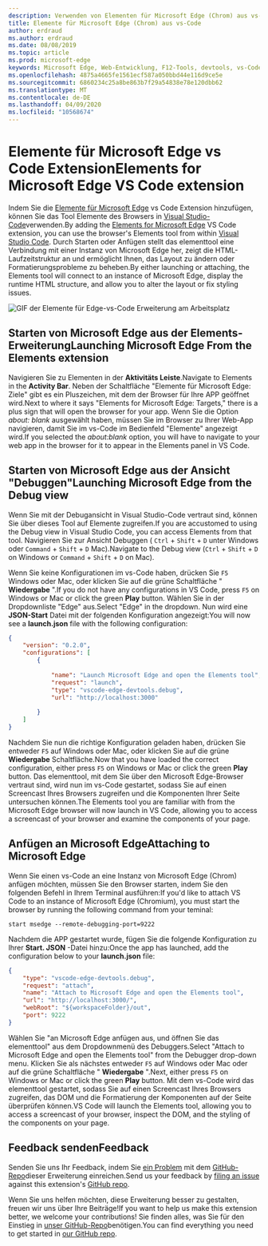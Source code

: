 ```yaml
---
description: Verwenden von Elementen für Microsoft Edge (Chrom) aus vs-Code
title: Elemente für Microsoft Edge (Chrom) aus vs-Code
author: erdraud
ms.author: erdraud
ms.date: 08/08/2019
ms.topic: article
ms.prod: microsoft-edge
keywords: Microsoft Edge, Web-Entwicklung, F12-Tools, devtools, vs-Code, Visual Studio-Code, Elemente
ms.openlocfilehash: 4875a4665fe1561ecf587a050bbd44e116d9ce5e
ms.sourcegitcommit: 6860234c25a8be863b7f29a54838e78e120dbb62
ms.translationtype: MT
ms.contentlocale: de-DE
ms.lasthandoff: 04/09/2020
ms.locfileid: "10568674"
---
```

# <span data-ttu-id="c1e92-104">Elemente für Microsoft Edge vs Code Extension</span><span class="sxs-lookup"><span data-stu-id="c1e92-104">Elements for Microsoft Edge VS Code extension</span></span>

<span data-ttu-id="c1e92-105">Indem Sie die [Elemente für Microsoft Edge](https://marketplace.visualstudio.com/items?itemName=ms-edgedevtools.vscode-edge-devtools) vs Code Extension hinzufügen, können Sie das Tool Elemente des Browsers in [Visual Studio-Code](https://code.visualstudio.com/)verwenden.</span><span class="sxs-lookup"><span data-stu-id="c1e92-105">By adding the [Elements for Microsoft Edge](https://marketplace.visualstudio.com/items?itemName=ms-edgedevtools.vscode-edge-devtools) VS Code extension, you can use the browser's Elements tool from within [Visual Studio Code](https://code.visualstudio.com/).</span></span> <span data-ttu-id="c1e92-106">Durch Starten oder Anfügen stellt das elementtool eine Verbindung mit einer Instanz von Microsoft Edge her, zeigt die HTML-Laufzeitstruktur an und ermöglicht Ihnen, das Layout zu ändern oder Formatierungsprobleme zu beheben.</span><span class="sxs-lookup"><span data-stu-id="c1e92-106">By either launching or attaching, the Elements tool will connect to an instance of Microsoft Edge, display the runtime HTML structure, and allow you to alter the layout or fix styling issues.</span></span>

![GIF der Elemente für Edge-vs-Code Erweiterung am Arbeitsplatz](./media/elements-for-edge.gif)

## <span data-ttu-id="c1e92-108">Starten von Microsoft Edge aus der Elements-Erweiterung</span><span class="sxs-lookup"><span data-stu-id="c1e92-108">Launching Microsoft Edge From the Elements extension</span></span> 

<span data-ttu-id="c1e92-109">Navigieren Sie zu Elementen in der **Aktivitäts Leiste**.</span><span class="sxs-lookup"><span data-stu-id="c1e92-109">Navigate to Elements in the **Activity Bar**.</span></span> <span data-ttu-id="c1e92-110">Neben der Schaltfläche "Elemente für Microsoft Edge: Ziele" gibt es ein Pluszeichen, mit dem der Browser für Ihre APP geöffnet wird.</span><span class="sxs-lookup"><span data-stu-id="c1e92-110">Next to where it says "Elements for Microsoft Edge: Targets," there is a plus sign that will open the browser for your app.</span></span> <span data-ttu-id="c1e92-111">Wenn Sie die Option *about: blank* ausgewählt haben, müssen Sie im Browser zu Ihrer Web-App navigieren, damit Sie im vs-Code im Bedienfeld "Elemente" angezeigt wird.</span><span class="sxs-lookup"><span data-stu-id="c1e92-111">If you selected the *about:blank* option, you will have to navigate to your web app in the browser for it to appear in the Elements panel in VS Code.</span></span>

## <span data-ttu-id="c1e92-112">Starten von Microsoft Edge aus der Ansicht "Debuggen"</span><span class="sxs-lookup"><span data-stu-id="c1e92-112">Launching Microsoft Edge from the Debug view</span></span>

<span data-ttu-id="c1e92-113">Wenn Sie mit der Debugansicht in Visual Studio-Code vertraut sind, können Sie über dieses Tool auf Elemente zugreifen.</span><span class="sxs-lookup"><span data-stu-id="c1e92-113">If you are accustomed to using the Debug view in Visual Studio Code, you can access Elements from that tool.</span></span> <span data-ttu-id="c1e92-114">Navigieren Sie zur Ansicht Debuggen ( `Ctrl`  +  `Shift`  +  `D` unter Windows oder `Command`  +  `Shift`  +  `D` Mac).</span><span class="sxs-lookup"><span data-stu-id="c1e92-114">Navigate to the Debug view (`Ctrl` + `Shift` + `D` on Windows or `Command` + `Shift` + `D` on Mac).</span></span> 

<span data-ttu-id="c1e92-115">Wenn Sie keine Konfigurationen im vs-Code haben, drücken Sie `F5` Windows oder Mac, oder klicken Sie auf die grüne Schaltfläche " **Wiedergabe** ".</span><span class="sxs-lookup"><span data-stu-id="c1e92-115">If you do not have any configurations in VS Code, press `F5` on Windows or Mac or click the green **Play** button.</span></span> <span data-ttu-id="c1e92-116">Wählen Sie in der Dropdownliste "Edge" aus.</span><span class="sxs-lookup"><span data-stu-id="c1e92-116">Select "Edge" in the dropdown.</span></span> <span data-ttu-id="c1e92-117">Nun wird eine **JSON-Start** Datei mit der folgenden Konfiguration angezeigt:</span><span class="sxs-lookup"><span data-stu-id="c1e92-117">You will now see a **launch.json** file with the following configuration:</span></span>

```json
{
    "version": "0.2.0",
    "configurations": [
        {
            
            "name": "Launch Microsoft Edge and open the Elements tool",
            "request": "launch",
            "type": "vscode-edge-devtools.debug",
            "url": "http://localhost:3000"
        
        }
    ]
}
```

<span data-ttu-id="c1e92-118">Nachdem Sie nun die richtige Konfiguration geladen haben, drücken Sie entweder `F5` auf Windows oder Mac, oder klicken Sie auf die grüne **Wiedergabe** Schaltfläche.</span><span class="sxs-lookup"><span data-stu-id="c1e92-118">Now that you have loaded the correct configuration, either press `F5` on Windows or Mac or click the green **Play** button.</span></span> <span data-ttu-id="c1e92-119">Das elementtool, mit dem Sie über den Microsoft Edge-Browser vertraut sind, wird nun im vs-Code gestartet, sodass Sie auf einen Screencast Ihres Browsers zugreifen und die Komponenten Ihrer Seite untersuchen können.</span><span class="sxs-lookup"><span data-stu-id="c1e92-119">The Elements tool you are familiar with from the Microsoft Edge browser will now launch in VS Code, allowing you to access a screencast of your browser and examine the components of your page.</span></span>

## <span data-ttu-id="c1e92-120">Anfügen an Microsoft Edge</span><span class="sxs-lookup"><span data-stu-id="c1e92-120">Attaching to Microsoft Edge</span></span>
<span data-ttu-id="c1e92-121">Wenn Sie einen vs-Code an eine Instanz von Microsoft Edge (Chrom) anfügen möchten, müssen Sie den Browser starten, indem Sie den folgenden Befehl in Ihrem Terminal ausführen:</span><span class="sxs-lookup"><span data-stu-id="c1e92-121">If you'd like to attach VS Code to an instance of Microsoft Edge (Chromium), you must start the browser by running the following command from your teminal:</span></span>

`start msedge --remote-debugging-port=9222`

<span data-ttu-id="c1e92-122">Nachdem die APP gestartet wurde, fügen Sie die folgende Konfiguration zu Ihrer **Start. JSON** -Datei hinzu:</span><span class="sxs-lookup"><span data-stu-id="c1e92-122">Once the app has launched, add the configuration below to your **launch.json** file:</span></span>

```json
{
    "type": "vscode-edge-devtools.debug",
    "request": "attach",
    "name": "Attach to Microsoft Edge and open the Elements tool",
    "url": "http://localhost:3000/",
    "webRoot": "${workspaceFolder}/out",
    "port": 9222
}
```

<span data-ttu-id="c1e92-123">Wählen Sie "an Microsoft Edge anfügen aus, und öffnen Sie das elementtool" aus dem Dropdownmenü des Debuggers.</span><span class="sxs-lookup"><span data-stu-id="c1e92-123">Select "Attach to Microsoft Edge and open the Elements tool" from the Debugger drop-down menu.</span></span> <span data-ttu-id="c1e92-124">Klicken Sie als nächstes entweder `F5` auf Windows oder Mac oder auf die grüne Schaltfläche " **Wiedergabe** ".</span><span class="sxs-lookup"><span data-stu-id="c1e92-124">Next, either press `F5` on Windows or Mac or click the green **Play** button.</span></span> <span data-ttu-id="c1e92-125">Mit dem vs-Code wird das elementtool gestartet, sodass Sie auf einen Screencast Ihres Browsers zugreifen, das DOM und die Formatierung der Komponenten auf der Seite überprüfen können.</span><span class="sxs-lookup"><span data-stu-id="c1e92-125">VS Code will launch the Elements tool, allowing you to access a screencast of your browser, inspect the DOM, and the styling of the components on your page.</span></span>

## <span data-ttu-id="c1e92-126">Feedback senden</span><span class="sxs-lookup"><span data-stu-id="c1e92-126">Feedback</span></span>
<span data-ttu-id="c1e92-127">Senden Sie uns Ihr Feedback, indem Sie [ein Problem](https://github.com/microsoft/vscode-edge-devtools/issues/new) mit dem [GitHub-Repo](https://github.com/microsoft/vscode-edge-devtools)dieser Erweiterung einreichen.</span><span class="sxs-lookup"><span data-stu-id="c1e92-127">Send us your feedback by [filing an issue](https://github.com/microsoft/vscode-edge-devtools/issues/new) against this extension's [GitHub repo](https://github.com/microsoft/vscode-edge-devtools).</span></span> 

<span data-ttu-id="c1e92-128">Wenn Sie uns helfen möchten, diese Erweiterung besser zu gestalten, freuen wir uns über Ihre Beiträge!</span><span class="sxs-lookup"><span data-stu-id="c1e92-128">If you want to help us make this extension better, we welcome your contributions!</span></span> <span data-ttu-id="c1e92-129">Sie finden alles, was Sie für den Einstieg in [unser GitHub-Repo](https://github.com/microsoft/vscode-edge-devtools)benötigen.</span><span class="sxs-lookup"><span data-stu-id="c1e92-129">You can find everything you need to get started in [our GitHub repo](https://github.com/microsoft/vscode-edge-devtools).</span></span>